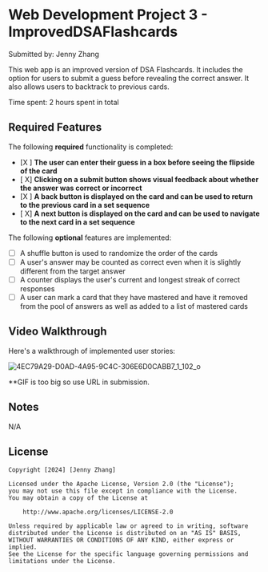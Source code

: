 # Web Development Project 3 - ImprovedDSAFlashcards
Submitted by: Jenny Zhang

This web app is an improved version of DSA Flashcards. It includes the option for users to submit a guess before revealing the correct answer. It also allows users to backtrack to previous cards.

Time spent: 2 hours spent in total

## Required Features

The following **required** functionality is completed:

- [X ] **The user can enter their guess in a box before seeing the flipside of the card**
- [ X] **Clicking on a submit button shows visual feedback about whether the answer was correct or incorrect**
- [X ] **A back button is displayed on the card and can be used to return to the previous card in a set sequence**
- [ X] **A next button is displayed on the card and can be used to navigate to the next card in a set sequence**

The following **optional** features are implemented:

- [ ] A shuffle button is used to randomize the order of the cards
- [ ] A user's answer may be counted as correct even when it is slightly different from the target answer
- [ ] A counter displays the user's current and longest streak of correct responses
- [ ] A user can mark a card that they have mastered and have it removed from the pool of answers as well as added to a list of mastered cards

## Video Walkthrough

Here's a walkthrough of implemented user stories:

![4EC79A29-D0AD-4A95-9C4C-306E6D0CABB7_1_102_o](https://github.com/user-attachments/assets/10f189e1-2df6-4436-ac02-71b81699e06a)


**GIF is too big so use URL in submission.




## Notes
N/A

## License

    Copyright [2024] [Jenny Zhang]

    Licensed under the Apache License, Version 2.0 (the "License");
    you may not use this file except in compliance with the License.
    You may obtain a copy of the License at

        http://www.apache.org/licenses/LICENSE-2.0

    Unless required by applicable law or agreed to in writing, software
    distributed under the License is distributed on an "AS IS" BASIS,
    WITHOUT WARRANTIES OR CONDITIONS OF ANY KIND, either express or implied.
    See the License for the specific language governing permissions and
    limitations under the License.
